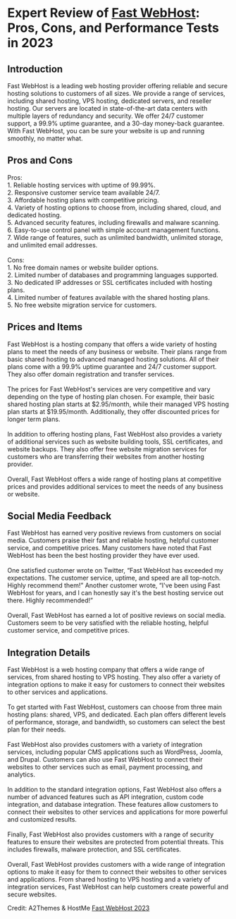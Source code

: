 <h1>Expert Review of <a href="https://a2themes.com/fast-webhost-reviews">Fast WebHost</a>: Pros, Cons, and Performance Tests in 2023</h1>
<h2>Introduction</h2>
Fast WebHost is a leading web hosting provider offering reliable and secure hosting solutions to customers of all sizes. We provide a range of services, including shared hosting, VPS hosting, dedicated servers, and reseller hosting. Our servers are located in state-of-the-art data centers with multiple layers of redundancy and security. We offer 24/7 customer support, a 99.9% uptime guarantee, and a 30-day money-back guarantee. With Fast WebHost, you can be sure your website is up and running smoothly, no matter what.
<h2>Pros and Cons</h2>
Pros: <br>1. Reliable hosting services with uptime of 99.99%.<br>2. Responsive customer service team available 24/7.<br>3. Affordable hosting plans with competitive pricing.<br>4. Variety of hosting options to choose from, including shared, cloud, and dedicated hosting.<br>5. Advanced security features, including firewalls and malware scanning.<br>6. Easy-to-use control panel with simple account management functions.<br>7. Wide range of features, such as unlimited bandwidth, unlimited storage, and unlimited email addresses.<br><br>Cons: <br>1. No free domain names or website builder options.<br>2. Limited number of databases and programming languages supported.<br>3. No dedicated IP addresses or SSL certificates included with hosting plans.<br>4. Limited number of features available with the shared hosting plans.<br>5. No free website migration service for customers.
<h2>Prices and Items</h2>
Fast WebHost is a hosting company that offers a wide variety of hosting plans to meet the needs of any business or website. Their plans range from basic shared hosting to advanced managed hosting solutions. All of their plans come with a 99.9% uptime guarantee and 24/7 customer support. They also offer domain registration and transfer services. <br><br>The prices for Fast WebHost's services are very competitive and vary depending on the type of hosting plan chosen. For example, their basic shared hosting plan starts at $2.95/month, while their managed VPS hosting plan starts at $19.95/month. Additionally, they offer discounted prices for longer term plans. <br><br>In addition to offering hosting plans, Fast WebHost also provides a variety of additional services such as website building tools, SSL certificates, and website backups. They also offer free website migration services for customers who are transferring their websites from another hosting provider. <br><br>Overall, Fast WebHost offers a wide range of hosting plans at competitive prices and provides additional services to meet the needs of any business or website.
<h2>Social Media Feedback</h2>
Fast WebHost has earned very positive reviews from customers on social media. Customers praise their fast and reliable hosting, helpful customer service, and competitive prices. Many customers have noted that Fast WebHost has been the best hosting provider they have ever used.<br><br>One satisfied customer wrote on Twitter, “Fast WebHost has exceeded my expectations. The customer service, uptime, and speed are all top-notch. Highly recommend them!” Another customer wrote, “I've been using Fast WebHost for years, and I can honestly say it's the best hosting service out there. Highly recommended!” <br><br>Overall, Fast WebHost has earned a lot of positive reviews on social media. Customers seem to be very satisfied with the reliable hosting, helpful customer service, and competitive prices.
<h2>Integration Details</h2>
Fast WebHost is a web hosting company that offers a wide range of services, from shared hosting to VPS hosting. They also offer a variety of integration options to make it easy for customers to connect their websites to other services and applications.<br><br>To get started with Fast WebHost, customers can choose from three main hosting plans: shared, VPS, and dedicated. Each plan offers different levels of performance, storage, and bandwidth, so customers can select the best plan for their needs.<br><br>Fast WebHost also provides customers with a variety of integration services, including popular CMS applications such as WordPress, Joomla, and Drupal. Customers can also use Fast WebHost to connect their websites to other services such as email, payment processing, and analytics.<br><br>In addition to the standard integration options, Fast WebHost also offers a number of advanced features such as API integration, custom code integration, and database integration. These features allow customers to connect their websites to other services and applications for more powerful and customized results.<br><br>Finally, Fast WebHost also provides customers with a range of security features to ensure their websites are protected from potential threats. This includes firewalls, malware protection, and SSL certificates.<br><br>Overall, Fast WebHost provides customers with a wide range of integration options to make it easy for them to connect their websites to other services and applications. From shared hosting to VPS hosting and a variety of integration services, Fast WebHost can help customers create powerful and secure websites.
<p>Credit: A2Themes & HostMe <a href="https://a2themes.com/fast-webhost-reviews">Fast WebHost 2023</a></p>